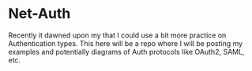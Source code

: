 # Net-Auth


Recently it dawned upon my that I could use a bit more practice on Authentication types. This here will be a repo where I will be posting my examples and potentially diagrams of Auth protocols like OAuth2, SAML, etc.
